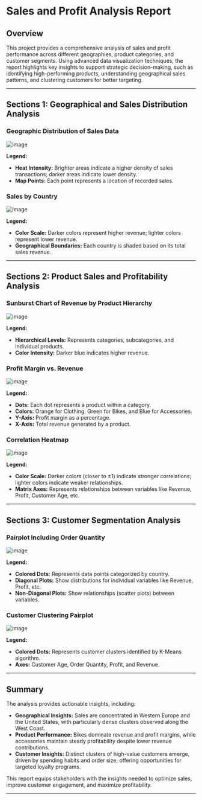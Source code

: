 # Sales and Profit Analysis Report

## Overview
This project provides a comprehensive analysis of sales and profit performance across different geographies, product categories, and customer segments. Using advanced data visualization techniques, the report highlights key insights to support strategic decision-making, such as identifying high-performing products, understanding geographical sales patterns, and clustering customers for better targeting.

---

## Sections 1: Geographical and Sales Distribution Analysis

### Geographic Distribution of Sales Data
  ![image](https://github.com/user-attachments/assets/a77435fd-3962-448e-aceb-439019207294)
  
**Legend:**
  - **Heat Intensity:** Brighter areas indicate a higher density of sales transactions; darker areas indicate lower density.
  - **Map Points:** Each point represents a location of recorded sales.

### Sales by Country
  ![image](https://github.com/user-attachments/assets/18de5e8e-f3d0-4265-9c67-d9e03dcdadad)

**Legend:**
  - **Color Scale:** Darker colors represent higher revenue; lighter colors represent lower revenue.
  - **Geographical Boundaries:** Each country is shaded based on its total sales revenue.
    
---

## Sections 2: Product Sales and Profitability Analysis

### Sunburst Chart of Revenue by Product Hierarchy
![image](https://github.com/user-attachments/assets/f5a4a1e2-8158-4a2b-ab20-5ab78d4f2497)

 **Legend:**
  - **Hierarchical Levels:** Represents categories, subcategories, and individual products.
  - **Color Intensity:** Darker blue indicates higher revenue.
  
### Profit Margin vs. Revenue
![image](https://github.com/user-attachments/assets/83e82988-8aae-4a00-9a64-f9628e32c042)

 **Legend:**
  - **Dots:** Each dot represents a product within a category.
  - **Colors:** Orange for Clothing, Green for Bikes, and Blue for Accessories.
  - **Y-Axis:** Profit margin as a percentage.
  - **X-Axis:** Total revenue generated by a product.  

### Correlation Heatmap
![image](https://github.com/user-attachments/assets/75a982c2-1a40-4838-ade6-0af38e8b12e1)

 **Legend:**
  - **Color Scale:** Darker colors (closer to ±1) indicate stronger correlations; lighter colors indicate weaker relationships.
  - **Matrix Axes:** Represents relationships between variables like Revenue, Profit, Customer Age, etc.
  
---

## Sections 3: Customer Segmentation Analysis

### Pairplot Including Order Quantity
![image](https://github.com/user-attachments/assets/41266dad-5f37-4e15-9dbc-b258af326cc1)

 **Legend:**
  - **Colored Dots:** Represents data points categorized by country.
  - **Diagonal Plots:** Show distributions for individual variables like Revenue, Profit, etc.
  - **Non-Diagonal Plots:** Show relationships (scatter plots) between variables.

### Customer Clustering Pairplot
![image](https://github.com/user-attachments/assets/717fec81-564e-4ed8-b4c3-0183c3c6a513)

 **Legend:**
  - **Colored Dots:** Represents customer clusters identified by K-Means algorithm.
  - **Axes:** Customer Age, Order Quantity, Profit, and Revenue.

---

## Summary
The analysis provides actionable insights, including:
- **Geographical Insights:** Sales are concentrated in Western Europe and the United States, with particularly dense clusters observed along the West Coast.
- **Product Performance:** Bikes dominate revenue and profit margins, while accessories maintain steady profitability despite lower revenue contributions.
- **Customer Insights:** Distinct clusters of high-value customers emerge, driven by spending habits and order size, offering opportunities for targeted loyalty programs.

This report equips stakeholders with the insights needed to optimize sales, improve customer engagement, and maximize profitability.

---
